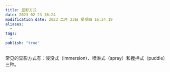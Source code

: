 ```yaml
---
title: 显影方式
date: 2023-02-23 16:24
modification date: 2023 二月 23日 星期四 16:24:19
aliases:
  - 
tags:
  - 
publish: "true"
---
```


常见的显影方式有：浸没式（immersion）、喷淋式（spray）和搅拌式（puddle）三种。
